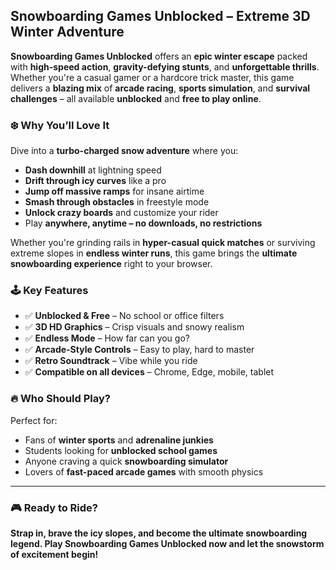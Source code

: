 ## **Snowboarding Games Unblocked – Extreme 3D Winter Adventure**

**Snowboarding Games Unblocked** offers an **epic winter escape** packed with **high-speed action**, **gravity-defying stunts**, and **unforgettable thrills**. Whether you're a casual gamer or a hardcore trick master, this game delivers a **blazing mix** of **arcade racing**, **sports simulation**, and **survival challenges** – all available **unblocked** and **free to play online**.

### ❄️ **Why You’ll Love It**

Dive into a **turbo-charged snow adventure** where you:

* **Dash downhill** at lightning speed
* **Drift through icy curves** like a pro
* **Jump off massive ramps** for insane airtime
* **Smash through obstacles** in freestyle mode
* **Unlock crazy boards** and customize your rider
* Play **anywhere, anytime – no downloads, no restrictions**

Whether you're grinding rails in **hyper-casual quick matches** or surviving extreme slopes in **endless winter runs**, this game brings the **ultimate snowboarding experience** right to your browser.

### 🕹️ **Key Features**

* ✅ **Unblocked & Free** – No school or office filters
* ✅ **3D HD Graphics** – Crisp visuals and snowy realism
* ✅ **Endless Mode** – How far can you go?
* ✅ **Arcade-Style Controls** – Easy to play, hard to master
* ✅ **Retro Soundtrack** – Vibe while you ride
* ✅ **Compatible on all devices** – Chrome, Edge, mobile, tablet

### 🔥 **Who Should Play?**

Perfect for:

* Fans of **winter sports** and **adrenaline junkies**
* Students looking for **unblocked school games**
* Anyone craving a quick **snowboarding simulator**
* Lovers of **fast-paced arcade games** with smooth physics

---

### 🎮 **Ready to Ride?**

**Strap in, brave the icy slopes, and become the ultimate snowboarding legend. Play Snowboarding Games Unblocked now and let the snowstorm of excitement begin!**
